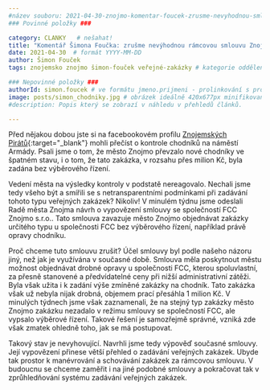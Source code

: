 ```yaml
---
#název souboru: 2021-04-30-znojmo-komentar-foucek-zrusme-nevyhodnou-smlouvu-zavedme-otevrena-vyberova-rizeni.md
### Povinné položky ###

category: CLANKY   # nešahat!
title: "Komentář Šimona Foučka: zrušme nevýhodnou rámcovou smlouvu Znojma. Řešením jsou otevřená výběrová řízení"
date: 2021-04-30  # formát YYYY-MM-DD
author: Šimon Fouček
tags: znojemsko znojmo šimon-fouček veřejné-zakázky # kategorie odděleny mezerami, např. volby zemědělství životní-prostředí piráti (viz https://jihomoravsky.pirati.cz/tags/)

### Nepovinné položky ###
authorId: simon.foucek # ve formátu jmeno.prijmeni - prolinkování s profilem přes uid
image: posts/simon_chodniky.jpg # obrázek ideálně 420x677px minifikovaný přes https://tinypng.com/
#description: Popis který se zobrazí v náhledu v přehledů článků.

---
```


Před nějakou dobou jste si na facebookovém profilu [Znojemských Pirátů](https://www.facebook.com/PiratiZnojemsko){:target="_blank"} mohli přečíst o kontrole chodníků na náměstí Armády. Psali jsme o tom, že město Znojmo převzalo nové chodníky ve špatném stavu, i o tom, že tato zakázka, v rozsahu přes milion Kč, byla zadána bez výběrového řízení.

Vedení města na výsledky kontroly v podstatě nereagovalo. Nechali jsme tedy všeho být a smířili se s netransparentními podmínkami při zadávání tohoto typu veřejných zakázek? Nikoliv! V minulém týdnu jsme odeslali Radě města Znojma návrh o vypovězení smlouvy se společností FCC Znojmo s.r.o.. Tato smlouva zavazuje město Znojmo objednávat zakázky určitého typu u společnosti FCC bez výběrového řízení, například právě opravy chodníku. 

Proč chceme tuto smlouvu zrušit? Účel smlouvy byl podle našeho názoru jiný, než jak je využívána v současné době. Smlouva měla poskytnout městu možnost objednávat drobné opravy u společnosti FCC, kterou spoluvlastní, za přesně stanovené a předvídatelné ceny při nižší administrativní zátěži. Byla však užita i k zadání výše zmíněné zakázky na chodník. Tato zakázka však už nebyla nijak drobná, objemem prací přesáhla 1 milion Kč. V minulých týdnech jsme však zaznamenali, že na stejný typ zakázky město Znojmo zakázku nezadalo v režimu smlouvy se společností FCC, ale vypsalo výběrové řízení. Takové řešení je samozřejmě správné, vzniká zde však zmatek ohledně toho, jak se má postupovat.

Takový stav je nevyhovující. Navrhli jsme tedy výpověď současné smlouvy. Její vypovězení přinese větší přehled o zadávání veřejných zakázek. Ubyde tak prostor k manévrování a schovávání zakázek za rámcovou smlouvu. V budoucnu se chceme zaměřit i na jiné podobné smlouvy a pokračovat tak v zprůhledňování systému zadávání veřejných zakázek.
